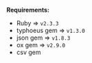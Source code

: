 **Requirements:**

* Ruby         => `v2.3.3`
* typhoeus gem => `v1.3.0`
* json gem     => `v1.8.3`
* ox gem       => `v2.9.0`
* csv gem      

